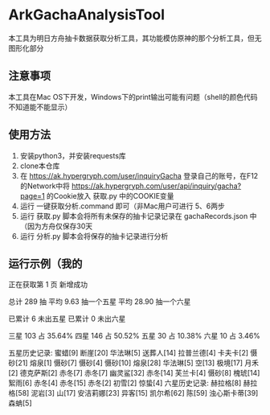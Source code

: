 # ArkGachaAnalysisTool
本工具为明日方舟抽卡数据获取分析工具，其功能模仿原神的那个分析工具，但无图形化部分

## 注意事项
本工具在Mac OS下开发，Windows下的print输出可能有问题（shell的颜色代码不知道能不能显示）

## 使用方法
1. 安装python3，并安装requests库
2. clone本仓库
3. 在 https://ak.hypergryph.com/user/inquiryGacha 登录自己的账号，在F12的Network中将 https://ak.hypergryph.com/user/api/inquiry/gacha?page=1 的Cookie放入 获取.py 中的COOKIE变量
4. 运行 一键获取分析.command 即可（非Mac用户可进行 5、6两步
5. 运行 获取.py 脚本会将所有未保存的抽卡记录记录在 gachaRecords.json 中（因为方舟仅保存30天
6. 运行 分析.py 脚本会将保存的抽卡记录进行分析

## 运行示例（我的

正在获取第 1 页
新增成功

总计 289 抽
平均 9.63 抽一个五星
平均 28.90 抽一个六星

已累计 6 未出五星
已累计 0 未出六星

三星 103 占 35.64%
四星 146 占 50.52%
五星 30 占 10.38%
六星 10 占 3.46%

五星历史记录: 蜜蜡[9] 断崖[20] 华法琳[5] 送葬人[14] 拉普兰德[4] 卡夫卡[2] 慑砂[21] 熔泉[1] 慑砂[7] 慑砂[4] 慑砂[10] 熔泉[28] 华法琳[5] 空[13] 极境[17] 月禾[2] 德克萨斯[2] 赤冬[7] 赤冬[7] 幽灵鲨[32] 赤冬[14] 芙兰卡[4] 慑砂[8] 槐琥[14] 絮雨[6] 赤冬[4] 赤冬[15] 赤冬[2] 初雪[2] 惊蛰[4]
六星历史记录: 赫拉格[8] 赫拉格[58] 泥岩[3] 山[17] 安洁莉娜[23] 异客[15] 凯尔希[62] 陈[59] 浊心斯卡蒂[39] 森蚺[5]
